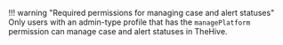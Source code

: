 !!! warning "Required permissions for managing case and alert statuses"
    Only users with an admin-type profile that has the `managePlatform` permission can manage case and alert statuses in TheHive.